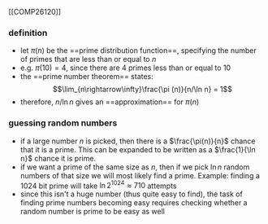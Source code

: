 [[COMP26120]]

### definition
- let $\pi(n)$ be the ==prime distribution function==, specifying the number of primes that are less than or equal to $n$
- e.g. $\pi(10) = 4$, since there are 4 primes less than or equal to 10
- the ==prime number theorem== states:
$$\lim_{n\rightarrow\infty}\frac{\pi (n)}{n/\ln n} = 1$$
- therefore, $n/\ln n$ gives an ==approximation== for $\pi (n)$

### guessing random numbers
- if a large number $n$ is picked, then there is a $\frac{\pi(n)}{n}$ chance that it is a prime. This can be expanded to be written as a $\frac{1}{\ln n}$ chance it is prime.
- if we want a prime of the same size as $n$, then if we pick $\ln n$ random numbers of that size we will most likely find a prime. Example: finding a 1024 bit prime will take $\ln 2^{1024} \approx 710$ attempts
- since this isn't a huge number (thus quite easy to find), the task of finding prime numbers becoming easy requires checking whether a random number is prime to be easy as well